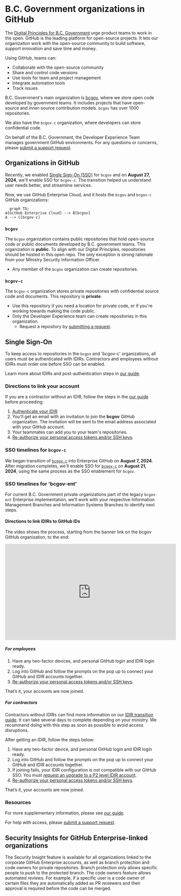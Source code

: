# B.C. Government organizations in GitHub

The [Digital Principles for B.C. Government](https://www2.gov.bc.ca/gov/content/governments/policies-for-government/core-policy/policies/im-it-management#12.1.1.5) urge product teams to work in the open. GitHub is the leading platform for open-source projects. It lets our organization work with the open-source community to build software, support innovation and save time and money. 

Using GitHub, teams can:

* Collaborate with the open-source community
* Share and control code versions
* Use tools for team and project management
* Integrate automation tools
* Track issues

B.C. Government's main organization is [bcgov](https://github.com/bcgov), where we store open code developed by government teams. It includes projects that have open-source and inner-source contribution models. `bcgov` has over 1000 repositories. 

We also have the `bcgov-c` organization, where developers can store confidential code.

On behalf of the B.C. Government, the Developer Experience Team manages government GitHub environments. For any questions or concerns, please [submit a support request]( https://citz-do.atlassian.net/servicedesk/customer/portal/2).

## Organizations in GitHub

Recently, we enabled [Single Sign-On (SSO)](#single-sign-on) for `bcgov` and on **August 27, 2024**, we'll enable SSO for `bcgov-c`. The transition helped us understand user needs better, and streamline services.  

Now, we use GitHub Enterprise Cloud, and it hosts the `bcgov` and `bcgov-c` GitHub organizations: 

```mermaid
  graph TD;
A[GitHub Enterprise Cloud] --> B[bcgov]
A --> C[bcgov-c]
```

### `bcgov`

The `bcgov` organization contains public repositories that hold open-source code or public documents developed by B.C. government teams. This organization is **public**.  To align with our Digital Principles, repositories should be hosted in this open repo. The only exception is strong rationale from your Ministry Security Information Officer.

* Any member of the `bcgov` organization can create repositories.

### `bcgov-c`

The `bcgov-c` organization stores private repositories with confidential source code and documents. This repository is **private**.

* Use this repository if you need a location for private code, or if you're working towards making the code public.
* Only the Developer Experience team can create repositories in this organization.
    * Request a repository by [submitting a request](https://github.com/BCDevOps/devops-requests/issues/new?assignees=MonicaG%2C+oomIRL&labels=github-repo%2C+pending&projects=&template=github_repo_request.md&title=).


## Single Sign-On 

To keep access to repositories in the `bcgov` and 'bcgov-c' organizations, all users must be authenticated with IDIRs. Contractors and employees without IDIRs must order one before SSO can be enabled. 

Learn more about IDIRs and post-authentication steps in [our guide](https://dev.developer.gov.bc.ca/docs/default/component/bc-developer-guide/use-github-in-bcgov/github-transition-guide/). 
  
### Directions to link your account

If you are a contractor without an IDIR, follow the steps in the [our guide](github-transition-guide.md#idirs) before proceeding:

1. [Authenticate your IDIR](https://github.com/orgs/bcgov/sso)
2. You'll get an email with an invitation to join the **bcgov** GitHub organization. The invitation will be sent to the email address associated with your GitHub account.
3. Your teammates can add you to your team's repositories.
4. [Re-authorize your personal access tokens and/or SSH keys](github-transition-guide.md#resetting-github-keys).
 
### SSO timelines for `bcgov-c`

We began transition of [`bcgov-c`](#bcgov-c) into Enterprise GitHub on **August 7, 2024**. After migration completes, we'll enable SSO for [`bcgov-c`](#bcgov-c) on **August 21, 2024**, using the same process as the SSO enablement for `bcgov`.

### SSO timelines for 'bcgov-ent'

For current B.C. Government private organizations part of the legacy `bcgov-ent` Enterprise implementation, we’ll work with your respective Information Management Branches and Information Systems Branches to identify next steps.

#### Directions to link IDIRs to GitHub IDs

The video shows the process, starting from the banner link on the bcgov GitHub organization, to the end:

<iframe width="560" height="315" src="https://www.youtube.com/embed/-cfhUY_or8s?si=q0pjaxYd4FBhNZ0s" title="YouTube video player" frameborder="0" allow="accelerometer; autoplay; clipboard-write; encrypted-media; gyroscope; picture-in-picture; web-share" referrerpolicy="strict-origin-when-cross-origin" allowfullscreen></iframe>

##### For employees 

1. Have any two-factor devices, and personal GitHub login and IDIR login ready. 
2. Log into GitHub and follow the prompts on the pop up to connect your GitHub and IDIR accounts together. 
3. [Re-authorize your personal access tokens and/or SSH keys](github-transition-guide.md#resetting-github-keys).

That’s it, your accounts are now joined.  

##### For contractors 

Contractors without IDIRs can find more information on our [IDIR transition guide](github-transition-guide.md#idirs). It can take several days to complete depending on your ministry. We recommend doing with this step as soon as possible to avoid access disruptions.  

After getting an IDIR, follow the steps below: 

1. Have any two-factor device, and personal GitHub login and IDIR login ready.
2. Log into GitHub and follow the prompts on the pop up to connect your GitHub and IDIR accounts together. 
3. If joining fails, your IDIR configuration is not compatible with our GitHub SSO. You must [request an upgrade to a P2 level IDIR account](github-transition-guide.md#idirs).  
4. [Re-authorize your personal access tokens and/or SSH keys](github-transition-guide.md#resetting-github-keys).

That’s it, your accounts are now joined. 
 
### Resources 
 
For more supplementary information, please see [our guide](github-transition-guide.md).  
 
For help with access, please [submit a support request]( https://citz-do.atlassian.net/servicedesk/customer/portal/2). 

## Security Insights for GitHub Enterprise-linked organizations

The Security Insight feature is available for all organizations linked to the corporate GitHub Enterprise accounts, as well as branch protection and code owners for private repositories. Branch protection only allows specific people to push to the protected branch. The code owners feature allows automated reviews. For example, if a specific user is a code owner of certain files they are automatically added as PR reviewers and their approval is required before the code can be merged.
